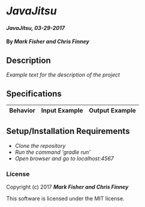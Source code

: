 # _JavaJitsu_

#### _JavaJitsu, 03-29-2017_

#### By _**Mark Fisher and Chris Finney**_

## Description
_Example text for the description of the project_


## Specifications

| Behavior                   | Input Example     | Output Example    |
| -------------------------- | -----------------:| -----------------:|



## Setup/Installation Requirements

* _Clone the repository_
* _Run the command 'gradle run'_
* _Open browser and go to localhost:4567_


### License

Copyright (c) 2017 **_Mark Fisher and Chris Finney_**

This software is licensed under the MIT license.
